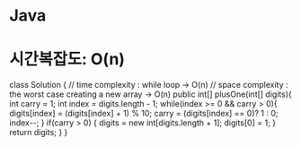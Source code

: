 # Java 
# 시간복잡도: O(n)

class Solution {
    // time complexity : while loop -> O(n)
    // space complexity : the worst case creating a new array -> O(n)
    public int[] plusOne(int[] digits){
        int carry = 1;
        int index = digits.length - 1;
        while(index >= 0 && carry > 0){
            digits[index] = (digits[index] + 1) % 10;
            carry = (digits[index] == 0)? 1 : 0; index--;
        } if(carry > 0) {
            digits = new int[digits.length + 1];
            digits[0] = 1;
        } return digits;
    }
}
